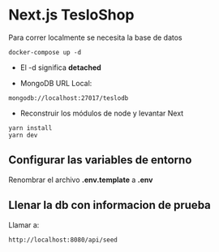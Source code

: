 # Next.js TesloShop

Para correr localmente se necesita la base de datos

```
docker-compose up -d
```

- El -d significa **detached**

- MongoDB URL Local:

```
mongodb://localhost:27017/teslodb
```

- Reconstruir los módulos de node y levantar Next

```
yarn install
yarn dev
```

## Configurar las variables de entorno

Renombrar el archivo **.env.template** a **.env**

## Llenar la db con informacion de prueba

Llamar a:

```
http://localhost:8080/api/seed
```
